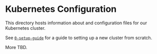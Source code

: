 # Kubernetes Configuration

This directory hosts information about and configuration files for our Kubernetes cluster.

See [`0-setup-guide`](./0-setup-guide) for a guide to setting up a new cluster from scratch.

More TBD.
